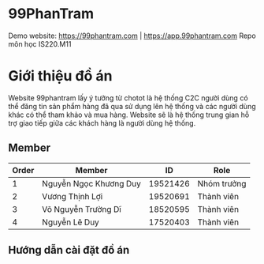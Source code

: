 # 99PhanTram
Demo website: https://99phantram.com | https://app.99phantram.com
Repo môn học IS220.M11
# Giới thiệu đồ án
Website 99phantram lấy ý tưởng  từ  chotot  là  hệ  thống C2C người  dùng  có  thể  đăng tin sản  phẩm  hàng  đã qua sử  dụng  lên  hệ  thống  và  các  người  dùng  khác  có  thể  tham  khảo  và  mua  hàng. Website sẽ  là  hệ  thống  trung  gian  hỗ  trợ  giao  tiếp  giữa  các  khách  hàng  là  người  dùng  hệ  thống.
## Member
| Order | Member | ID | Role |
|--|--|--|--|
| 1 | Nguyễn Ngọc Khương Duy | 19521426 | Nhóm trưởng |
| 2 | Vương Thịnh Lợi | 19520691 | Thành viên |
| 3 | Võ Nguyễn Trường Dĩ | 18520595 | Thành viên |
| 4 | Nguyễn Lê Duy | 17520403 | Thành viên |
## Hướng dẫn cài đặt đồ án

